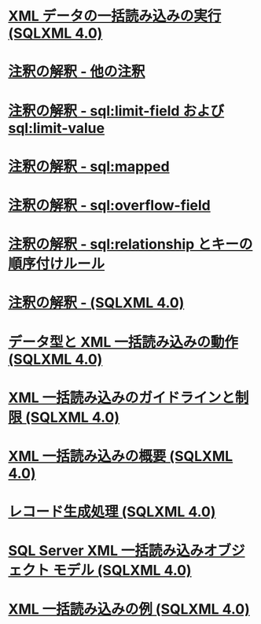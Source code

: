 # [XML データの一括読み込みの実行 (SQLXML 4.0)](performing-bulk-load-of-xml-data-sqlxml-4-0.md)

# [注釈の解釈 - 他の注釈](annotation-interpretation-other-annotations.md)
# [注釈の解釈 - sql:limit-field および sql:limit-value](annotation-interpretation-sql-limit-field-and-sql-limit-value.md)
# [注釈の解釈 - sql:mapped](annotation-interpretation-sql-mapped.md)
# [注釈の解釈 - sql:overflow-field](annotation-interpretation-sql-overflow-field.md)
# [注釈の解釈 - sql:relationship とキーの順序付けルール](annotation-interpretation-sql-relationship-and-key-ordering-rule.md)
# [注釈の解釈 - (SQLXML 4.0)](annotation-interpretation-sqlxml-4-0.md)
# [データ型と XML 一括読み込みの動作 (SQLXML 4.0)](data-types-and-xml-bulk-load-behavior-sqlxml-4-0.md)
# [XML 一括読み込みのガイドラインと制限 (SQLXML 4.0)](guidelines-and-limitations-of-xml-bulk-load-sqlxml-4-0.md)
# [XML 一括読み込みの概要 (SQLXML 4.0)](introduction-to-xml-bulk-load-sqlxml-4-0.md)
# [レコード生成処理 (SQLXML 4.0)](record-generation-process-sqlxml-4-0.md)
# [SQL Server XML 一括読み込みオブジェクト モデル (SQLXML 4.0)](sql-server-xml-bulk-load-object-model-sqlxml-4-0.md)
# [XML 一括読み込みの例 (SQLXML 4.0)](xml-bulk-load-examples-sqlxml-4-0.md)
